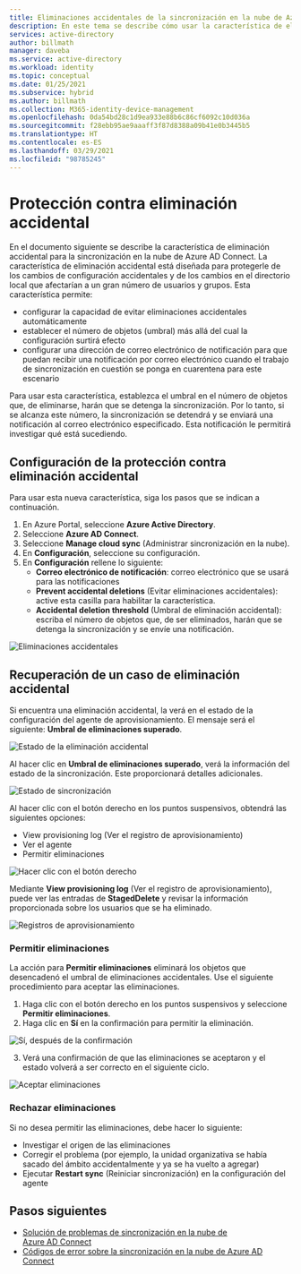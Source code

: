 ```yaml
---
title: Eliminaciones accidentales de la sincronización en la nube de Azure AD Connect
description: En este tema se describe cómo usar la característica de eliminación accidental para evitar eliminaciones.
services: active-directory
author: billmath
manager: daveba
ms.service: active-directory
ms.workload: identity
ms.topic: conceptual
ms.date: 01/25/2021
ms.subservice: hybrid
ms.author: billmath
ms.collection: M365-identity-device-management
ms.openlocfilehash: 0da54bd28c1d9ea933e88b6c86cf6092c10d036a
ms.sourcegitcommit: f28ebb95ae9aaaff3f87d8388a09b41e0b3445b5
ms.translationtype: HT
ms.contentlocale: es-ES
ms.lasthandoff: 03/29/2021
ms.locfileid: "98785245"
---
```

# <a name="accidental-delete-prevention"></a>Protección contra eliminación accidental

En el documento siguiente se describe la característica de eliminación accidental para la sincronización en la nube de Azure AD Connect.  La característica de eliminación accidental está diseñada para protegerle de los cambios de configuración accidentales y de los cambios en el directorio local que afectarían a un gran número de usuarios y grupos.  Esta característica permite:

- configurar la capacidad de evitar eliminaciones accidentales automáticamente 
- establecer el número de objetos (umbral) más allá del cual la configuración surtirá efecto 
- configurar una dirección de correo electrónico de notificación para que puedan recibir una notificación por correo electrónico cuando el trabajo de sincronización en cuestión se ponga en cuarentena para este escenario 

Para usar esta característica, establezca el umbral en el número de objetos que, de eliminarse, harán que se detenga la sincronización.  Por lo tanto, si se alcanza este número, la sincronización se detendrá y se enviará una notificación al correo electrónico especificado.  Esta notificación le permitirá investigar qué está sucediendo.


## <a name="configure-accidental-delete-prevention"></a>Configuración de la protección contra eliminación accidental
Para usar esta nueva característica, siga los pasos que se indican a continuación.


1.  En Azure Portal, seleccione **Azure Active Directory**.
2.  Seleccione **Azure AD Connect**.
3.  Seleccione **Manage cloud sync** (Administrar sincronización en la nube).
4. En **Configuración**, seleccione su configuración.
5. En **Configuración** rellene lo siguiente:
    - **Correo electrónico de notificación**: correo electrónico que se usará para las notificaciones
    - **Prevent accidental deletions** (Evitar eliminaciones accidentales): active esta casilla para habilitar la característica.
    - **Accidental deletion threshold** (Umbral de eliminación accidental): escriba el número de objetos que, de ser eliminados, harán que se detenga la sincronización y se envíe una notificación.

![Eliminaciones accidentales](media/how-to-accidental-deletes/accident-1.png)

## <a name="recovering-from-an-accidental-delete-instance"></a>Recuperación de un caso de eliminación accidental
Si encuentra una eliminación accidental, la verá en el estado de la configuración del agente de aprovisionamiento.  El mensaje será el siguiente: **Umbral de eliminaciones superado**.
 
![Estado de la eliminación accidental](media/how-to-accidental-deletes/delete-1.png)

Al hacer clic en **Umbral de eliminaciones superado**, verá la información del estado de la sincronización.  Este proporcionará detalles adicionales. 
 
 ![Estado de sincronización](media/how-to-accidental-deletes/delete-2.png)

Al hacer clic con el botón derecho en los puntos suspensivos, obtendrá las siguientes opciones:
 - View provisioning log (Ver el registro de aprovisionamiento)
 - Ver el agente
 - Permitir eliminaciones

 ![Hacer clic con el botón derecho](media/how-to-accidental-deletes/delete-3.png)

Mediante **View provisioning log** (Ver el registro de aprovisionamiento), puede ver las entradas de **StagedDelete** y revisar la información proporcionada sobre los usuarios que se ha eliminado.
 
 ![Registros de aprovisionamiento](media/how-to-accidental-deletes/delete-7.png)

### <a name="allowing-deletes"></a>Permitir eliminaciones

La acción para **Permitir eliminaciones** eliminará los objetos que desencadenó el umbral de eliminaciones accidentales.  Use el siguiente procedimiento para aceptar las eliminaciones.  

1. Haga clic con el botón derecho en los puntos suspensivos y seleccione **Permitir eliminaciones**.
2. Haga clic en **Sí** en la confirmación para permitir la eliminación.
 
 ![Sí, después de la confirmación](media/how-to-accidental-deletes/delete-4.png)

3. Verá una confirmación de que las eliminaciones se aceptaron y el estado volverá a ser correcto en el siguiente ciclo. 
 
 ![Aceptar eliminaciones](media/how-to-accidental-deletes/delete-8.png)

### <a name="rejecting-deletions"></a>Rechazar eliminaciones

Si no desea permitir las eliminaciones, debe hacer lo siguiente:
- Investigar el origen de las eliminaciones
- Corregir el problema (por ejemplo, la unidad organizativa se había sacado del ámbito accidentalmente y ya se ha vuelto a agregar)
- Ejecutar **Restart sync** (Reiniciar sincronización) en la configuración del agente

## <a name="next-steps"></a>Pasos siguientes 

- [Solución de problemas de sincronización en la nube de Azure AD Connect](how-to-troubleshoot.md)
- [Códigos de error sobre la sincronización en la nube de Azure AD Connect](reference-error-codes.md)
 

